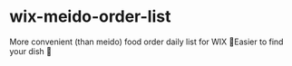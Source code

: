 # wix-meido-order-list

More convenient (than meido) food order daily list for WIX
🥗Easier to find your dish 🍔
